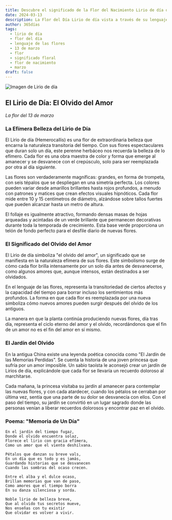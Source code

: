 ```yaml
---
title: Descubre el significado de la Flor del Nacimiento Lirio de día del 13 de marzo
date: 2024-03-13
description: La Flor del Día Lirio de día vista a través de su lenguaje floral e historias
author: 365días
tags:
  - lirio de día
  - flor del día
  - lenguaje de las flores
  - 13 de marzo
  - flor
  - significado floral
  - flor de nacimiento
  - marzo
draft: false
---
```


![Imagen de Lirio de día](https://cdn.pixabay.com/photo/2018/03/20/20/48/nature-3244629_1280.jpg#center)


## El Lirio de Día: El Olvido del Amor
*La flor del 13 de marzo*

### La Efímera Belleza del Lirio de Día

El Lirio de día (Hemerocallis) es una flor de extraordinaria belleza que encarna la naturaleza transitoria del tiempo. Con sus flores espectaculares que duran solo un día, este perenne herbáceo nos recuerda la belleza de lo efímero. Cada flor es una obra maestra de color y forma que emerge al amanecer y se desvanece con el crepúsculo, solo para ser reemplazada por otra al día siguiente.

Las flores son verdaderamente magníficas: grandes, en forma de trompeta, con seis tépalos que se despliegan en una simetría perfecta. Los colores pueden variar desde amarillos brillantes hasta rojos profundos, a menudo con patrones y matices que crean efectos visuales hipnóticos. Cada flor mide entre 10 y 15 centímetros de diámetro, alzándose sobre tallos fuertes que pueden alcanzar hasta un metro de altura.

El follaje es igualmente atractivo, formando densas masas de hojas arqueadas y acintadas de un verde brillante que permanecen decorativas durante toda la temporada de crecimiento. Esta base verde proporciona un telón de fondo perfecto para el desfile diario de nuevas flores.

### El Significado del Olvido del Amor

El Lirio de día simboliza "el olvido del amor", un significado que se manifiesta en la naturaleza efímera de sus flores. Este simbolismo surge de cómo cada flor brilla intensamente por un solo día antes de desvanecerse, como algunos amores que, aunque intensos, están destinados a ser olvidados.

En el lenguaje de las flores, representa la transitoriedad de ciertos afectos y la capacidad del tiempo para borrar incluso los sentimientos más profundos. La forma en que cada flor es reemplazada por una nueva simboliza cómo nuevos amores pueden surgir después del olvido de los antiguos.

La manera en que la planta continúa produciendo nuevas flores, día tras día, representa el ciclo eterno del amor y el olvido, recordándonos que el fin de un amor no es el fin del amor en sí mismo.

### El Jardín del Olvido

En la antigua China existe una leyenda poética conocida como "El Jardín de las Memorias Perdidas". Se cuenta la historia de una joven princesa que sufría por un amor imposible. Un sabio taoísta le aconsejó crear un jardín de Lirios de día, explicándole que cada flor se llevaría un recuerdo doloroso al marchitarse.

Cada mañana, la princesa visitaba su jardín al amanecer para contemplar las nuevas flores, y con cada atardecer, cuando los pétalos se cerraban por última vez, sentía que una parte de su dolor se desvanecía con ellos. Con el paso del tiempo, su jardín se convirtió en un lugar sagrado donde las personas venían a liberar recuerdos dolorosos y encontrar paz en el olvido.

### Poema: "Memoria de Un Día"

```
En el jardín del tiempo fugaz,
Donde el olvido encuentra solaz,
Florece el lirio con gracia efímera,
Como un amor que el viento deshilvana.

Pétalos que danzan su breve vals,
En un día que es todo y es jamás,
Guardando historias que se desvanecen
Cuando las sombras del ocaso crecen.

Entre el alba y el dulce ocaso,
Brillan memorias que van de paso,
Como amores que el tiempo borra
En su danza silenciosa y sorda.

Noble lirio de belleza breve,
Que al olvido tus secretos mueve,
Nos enseñas con tu existir
Que olvidar es volver a vivir.
```